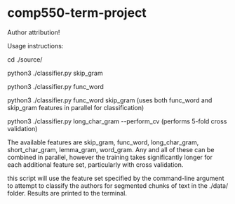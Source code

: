 # comp550-term-project

Author attribution!

Usage instructions:

cd ./source/

python3 ./classifier.py skip_gram 

python3 ./classifier.py func_word 

python3 ./classifier.py func_word skip_gram (uses both func_word and skip_gram features in parallel for classification)

python3 ./classifier.py long_char_gram --perform_cv (performs 5-fold cross validation)


The available features are skip_gram, func_word, long_char_gram, short_char_gram, lemma_gram, word_gram. Any and all of these can be combined in parallel, however the training takes significantly longer for each additional feature set, particularly with cross validation.


this script will use the feature set specified by the command-line argument to attempt to classify the authors for segmented chunks of text in the ./data/ folder. Results are printed to the terminal.
